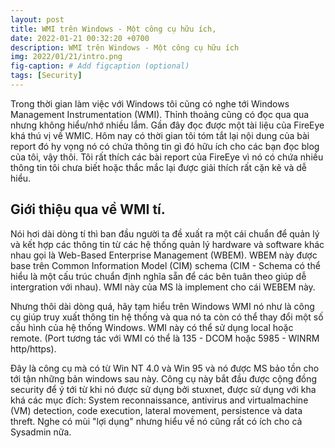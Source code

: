```yaml
---
layout: post
title: WMI trên Windows - Một công cụ hữu ích,
date: 2022-01-21 00:32:20 +0700
description: WMI trên Windows - Một công cụ hữu ích
img: 2022/01/21/intro.png
fig-caption: # Add figcaption (optional)
tags: [Security]
---
```


Trong thời gian làm việc với Windows tôi cũng có nghe tới Windows Management Instrumentation (WMI). Thỉnh thoảng cũng có đọc qua qua nhưng không hiểu/nhớ nhiều lắm. Gần đây đọc được một tài liệu của FireEye khá thú vị về WMIC. Hôm nay có thời gian tôi tóm tắt lại nội dung của bài report đó hy vọng nó có chứa thông tin gì đó hữu ích cho các bạn đọc blog của tôi, vậy thôi. Tôi rất thích các bài report của FireEye vì nó có chứa nhiều thông tin tôi chưa biết hoặc thắc mắc lại được giải thích rất cặn kẽ và dễ hiểu.

## Giới thiệu qua về WMI tí. 

Nói hơi dài dòng tí thì ban đầu người ta đề xuất ra một cái chuẩn để quản lý và kết hợp các thông tin từ các hệ thống quản lý hardware và software khác nhau gọi là Web-Based Enterprise Management (WBEM). WBEM này được base trên Common Information Model (CIM) schema (CIM - Schema có thể hiểu là một cấu trúc chuẩn định nghĩa sẵn để các bên tuân theo giúp dễ intergration với nhau). WMI này của MS là implement cho cái WEBEM này.

Nhưng thôi dài dòng quá, hãy tạm hiểu trên Windows WMI nó như là công cụ giúp truy xuất thông tin hệ thống và qua nó ta còn có thể thay đổi một số cấu hình của hệ thống Windows. WMI này có thể sử dụng local hoặc remote. (Port tương tác với WMI có thể là 135 - DCOM hoặc 5985 - WINRM http/https).

Đây là công cụ mà có từ Win NT 4.0 và Win 95 và nó được MS bảo tồn cho tới tận những bản windows sau này. Công cụ này bắt đầu được cộng đồng security để ý tới từ khi nó được sử dụng bởi stuxnet, được sử dụng với kha khá các mục đích: System reconnaissance, antivirus and virtualmachine (VM) detection, code execution, lateral movement, persistence và data threft. Nghe có mùi "lợi dụng" nhưng hiểu về nó cũng rất có ích cho cả Sysadmin nữa.





